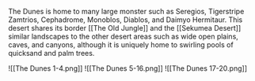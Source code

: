 The Dunes is home to many large monster such as Seregios, Tigerstripe Zamtrios, Cephadrome, Monoblos, Diablos, and Daimyo Hermitaur. This desert shares its border [[The Old Jungle]] and the [[Sekumea Desert]] similar landscapes to the other desert areas such as wide open plains, caves, and canyons, although it is uniquely home to swirling pools of quicksand and palm trees.

![[The Dunes 1-4.png]]
![[The Dunes 5-16.png]]
![[The Dunes 17-20.png]]